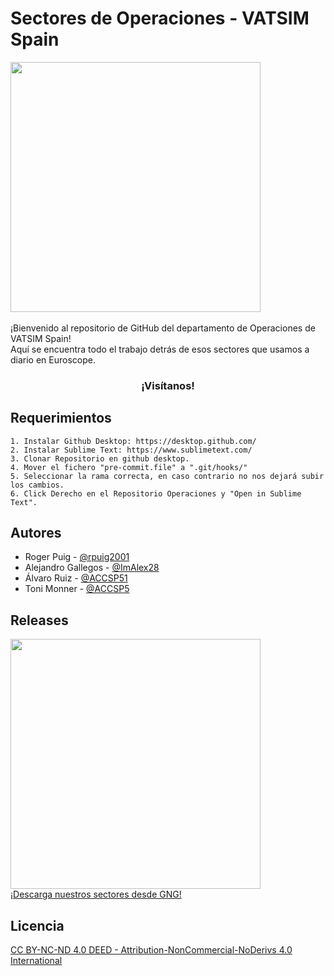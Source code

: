 # Sectores de Operaciones - VATSIM Spain
<img src="https://i.ibb.co/2Z7JJtK/White-Logo-ea89161722790689b4bf-1.png" width="400">
<br>
<br>
¡Bienvenido al repositorio de GitHub del departamento de Operaciones de VATSIM Spain! <br> Aquí se encuentra todo el trabajo detrás de esos sectores que usamos a diario en Euroscope.
 
<h3 align="center" href='https://vatsimspain.es'><a>¡Visítanos!</a></h3>
 
## Requerimientos
 
    1. Instalar Github Desktop: https://desktop.github.com/
    2. Instalar Sublime Text: https://www.sublimetext.com/
    3. Clonar Repositorio en github desktop.
    4. Mover el fichero "pre-commit.file" a ".git/hooks/"
    5. Seleccionar la rama correcta, en caso contrario no nos dejará subir los cambios.
    6. Click Derecho en el Repositorio Operaciones y "Open in Sublime Text".
 
## Autores
 
- Roger Puig - [@rpuig2001](https://www.github.com/rpuig2001)
- Alejandro Gallegos - [@ImAlex28](https://www.github.com/ImAlex28)
- Álvaro Ruiz - [@ACCSP51](https://github.com/ACCSP51)
- Toni Monner - [@ACCSP5](https://github.com/ACCSP5)
 
## Releases
 
 <img src="https://i.ibb.co/sRKgQ8n/image.webp" width="400">

<br>
 <a href='https://files.aero-nav.com/LEXX'>¡Descarga nuestros sectores desde GNG!</a>

## Licencia
 
[CC BY-NC-ND 4.0 DEED - Attribution-NonCommercial-NoDerivs 4.0 International](https://creativecommons.org/licenses/by-nc-nd/4.0/)

